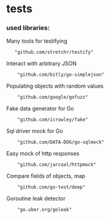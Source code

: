 # tests

### used libraries:

Many tools for testifying

``` 
   "github.com/stretchr/testify" 
```

Interact with arbitrary JSON

```
    "github.com/bitly/go-simplejson"
```

Populating objects with random values

```
    "github.com/google/gofuzz"
```

Fake data generator for Go 

```
	"github.com/icrowley/fake"
```

Sql driver mock for Go

```
    "github.com/DATA-DOG/go-sqlmock"
```

Easy mock of http responses

```
    "github.com/jarcoal/httpmock"
```

Compare fields of objects, map

```
    "github.com/go-test/deep"
```

Goroutine leak detector

```
    "go.uber.org/goleak"
```